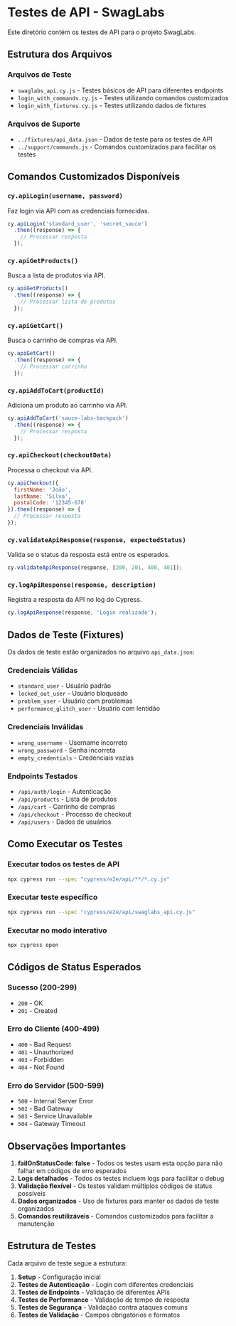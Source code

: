 # Testes de API - SwagLabs

Este diretório contém os testes de API para o projeto SwagLabs.

## Estrutura dos Arquivos

### Arquivos de Teste
- `swaglabs_api.cy.js` - Testes básicos de API para diferentes endpoints
- `login_with_commands.cy.js` - Testes utilizando comandos customizados
- `login_with_fixtures.cy.js` - Testes utilizando dados de fixtures

### Arquivos de Suporte
- `../fixtures/api_data.json` - Dados de teste para os testes de API
- `../support/commands.js` - Comandos customizados para facilitar os testes

## Comandos Customizados Disponíveis

### `cy.apiLogin(username, password)`
Faz login via API com as credenciais fornecidas.

```javascript
cy.apiLogin('standard_user', 'secret_sauce')
  .then((response) => {
    // Processar resposta
  });
```

### `cy.apiGetProducts()`
Busca a lista de produtos via API.

```javascript
cy.apiGetProducts()
  .then((response) => {
    // Processar lista de produtos
  });
```

### `cy.apiGetCart()`
Busca o carrinho de compras via API.

```javascript
cy.apiGetCart()
  .then((response) => {
    // Processar carrinho
  });
```

### `cy.apiAddToCart(productId)`
Adiciona um produto ao carrinho via API.

```javascript
cy.apiAddToCart('sauce-labs-backpack')
  .then((response) => {
    // Processar resposta
  });
```

### `cy.apiCheckout(checkoutData)`
Processa o checkout via API.

```javascript
cy.apiCheckout({
  firstName: 'João',
  lastName: 'Silva',
  postalCode: '12345-678'
}).then((response) => {
  // Processar resposta
});
```

### `cy.validateApiResponse(response, expectedStatus)`
Valida se o status da resposta está entre os esperados.

```javascript
cy.validateApiResponse(response, [200, 201, 400, 401]);
```

### `cy.logApiResponse(response, description)`
Registra a resposta da API no log do Cypress.

```javascript
cy.logApiResponse(response, 'Login realizado');
```

## Dados de Teste (Fixtures)

Os dados de teste estão organizados no arquivo `api_data.json`:

### Credenciais Válidas
- `standard_user` - Usuário padrão
- `locked_out_user` - Usuário bloqueado
- `problem_user` - Usuário com problemas
- `performance_glitch_user` - Usuário com lentidão

### Credenciais Inválidas
- `wrong_username` - Username incorreto
- `wrong_password` - Senha incorreta
- `empty_credentials` - Credenciais vazias

### Endpoints Testados
- `/api/auth/login` - Autenticação
- `/api/products` - Lista de produtos
- `/api/cart` - Carrinho de compras
- `/api/checkout` - Processo de checkout
- `/api/users` - Dados de usuários

## Como Executar os Testes

### Executar todos os testes de API
```bash
npx cypress run --spec "cypress/e2e/api/**/*.cy.js"
```

### Executar teste específico
```bash
npx cypress run --spec "cypress/e2e/api/swaglabs_api.cy.js"
```

### Executar no modo interativo
```bash
npx cypress open
```

## Códigos de Status Esperados

### Sucesso (200-299)
- `200` - OK
- `201` - Created

### Erro do Cliente (400-499)
- `400` - Bad Request
- `401` - Unauthorized
- `403` - Forbidden
- `404` - Not Found

### Erro do Servidor (500-599)
- `500` - Internal Server Error
- `502` - Bad Gateway
- `503` - Service Unavailable
- `504` - Gateway Timeout

## Observações Importantes

1. **failOnStatusCode: false** - Todos os testes usam esta opção para não falhar em códigos de erro esperados
2. **Logs detalhados** - Todos os testes incluem logs para facilitar o debug
3. **Validação flexível** - Os testes validam múltiplos códigos de status possíveis
4. **Dados organizados** - Uso de fixtures para manter os dados de teste organizados
5. **Comandos reutilizáveis** - Comandos customizados para facilitar a manutenção

## Estrutura de Testes

Cada arquivo de teste segue a estrutura:
1. **Setup** - Configuração inicial
2. **Testes de Autenticação** - Login com diferentes credenciais
3. **Testes de Endpoints** - Validação de diferentes APIs
4. **Testes de Performance** - Validação de tempo de resposta
5. **Testes de Segurança** - Validação contra ataques comuns
6. **Testes de Validação** - Campos obrigatórios e formatos
